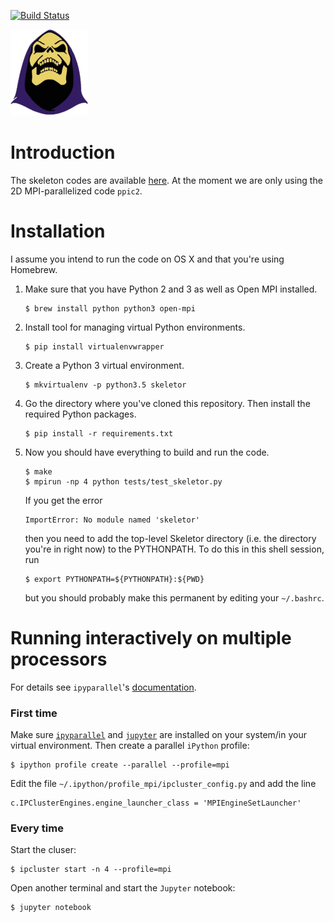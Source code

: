 [![Build Status](https://travis-ci.com/nbia-astro/skeletor.svg?token=SrP7KstmwUSGLQustYFw&branch=master)](https://travis-ci.com/nbia-astro/skeletor)

![alt text](https://github.com/nbia-astro/skeletor/raw/master/images/logo.png)

# Introduction

The skeleton codes are available
[here](http://picksc.idre.ucla.edu/software/skeleton-code/). At the moment we
are only using the 2D MPI-parallelized code `ppic2`.

# Installation

I assume you intend to run the code on OS X and that you're using Homebrew.

1.  Make sure that you have Python 2 and 3 as well as Open MPI installed.

    ```
    $ brew install python python3 open-mpi
    ```

2.  Install tool for managing virtual Python environments.

    ```
    $ pip install virtualenvwrapper
    ```

3.  Create a Python 3 virtual environment.

    ```
    $ mkvirtualenv -p python3.5 skeletor
    ```

4.  Go the directory where you've cloned this repository. Then install the
    required Python packages.

    ```
    $ pip install -r requirements.txt
    ```

5.  Now you should have everything to build and run the code.

    ```
    $ make
    $ mpirun -np 4 python tests/test_skeletor.py
    ```

    If you get the error

    ```
    ImportError: No module named 'skeletor'
    ```

    then you need to add the top-level Skeletor directory (i.e. the directory
    you're in right now) to the PYTHONPATH. To do this in this shell session,
    run

    ```
    $ export PYTHONPATH=${PYTHONPATH}:${PWD}
    ```

    but you should probably make this permanent by editing your `~/.bashrc`.

# Running interactively on multiple processors

For details see `ipyparallel`'s
[documentation](https://ipyparallel.readthedocs.io/).

### First time

Make sure [`ipyparallel`](https://pypi.python.org/pypi/ipyparallel) and
[`jupyter`](https://pypi.python.org/pypi/jupyter) are installed on your
system/in your virtual environment. Then create a parallel `iPython` profile:

```
$ ipython profile create --parallel --profile=mpi
```

Edit the file `~/.ipython/profile_mpi/ipcluster_config.py` and add the line

```
c.IPClusterEngines.engine_launcher_class = 'MPIEngineSetLauncher'
```

### Every time

Start the cluser:

```
$ ipcluster start -n 4 --profile=mpi
```

Open another terminal and start the `Jupyter` notebook:

```
$ jupyter notebook
```

